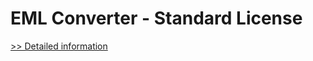 # EML Converter - Standard License
[>> Detailed information](https://secure.shareit.com/shareit/product.html?productid=300774788&affiliateid=200057808)